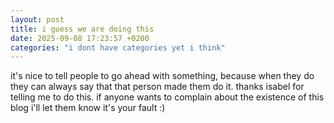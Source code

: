 ```yaml
---
layout: post
title: i guess we are doing this
date: 2025-09-08 17:23:57 +0200
categories: "i dont have categories yet i think"
---
```

it's nice to tell people to go ahead with something, because when they do they can always say that that person made them do it. thanks isabel for telling me to do this. if anyone wants to complain about the existence of this blog i'll let them know it's your fault :)
